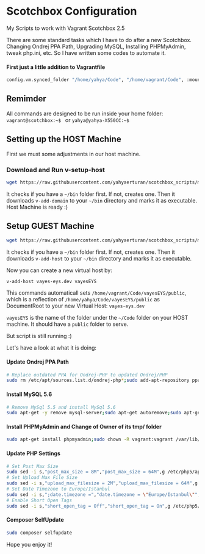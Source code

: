 # Scotchbox Configuration
My Scripts to work with Vagrant Scotchbox 2.5

There are some standard tasks which I have to do after a new Scotchbox. Changing Ondrej PPA Path, Upgrading MySQL, Installing PHPMyAdmin, tweak php.ini, etc. So I have written some codes to automate it.

#### First just a little addition to Vagrantfile
```bash
config.vm.synced_folder "/home/yahya/Code", "/home/vagrant/Code", :mount_options => ["dmode=777", "fmode=666"]
```

## Remimder
All commands are designed to be run inside your home folder: `vagrant@scotchbox:~$ ` or `yahya@yahya-X550CC:~$ `

## Setting up the HOST Machine
First we must some adjustments in our host machine.

### Download and Run v-setup-host

```bash
wget https://raw.githubusercontent.com/yahyaerturan/scotchbox_scripts/master/v-setup-host --output-document=v-setup-host-machine-for-vagrant;chmod +x v-setup-host-machine-for-vagrant;./v-setup-host-machine-for-vagrant;rm v-setup-host-machine-for-vagrant
```
It checks if you have a `~/bin` folder first. If not, creates one. Then it downloads `v-add-domain` to your `~/bin` directory and marks it as executable. Host Machine is ready :)

## Setup GUEST Machine

```bash
wget https://raw.githubusercontent.com/yahyaerturan/scotchbox_scripts/master/v-setup-guest --output-document=v-setup-guest-machine-for-vagrant;chmod +x v-setup-guest-machine-for-vagrant;./v-setup-guest-machine-for-vagrant;rm v-setup-guest-machine-for-vagrant
```
It checks if you have a `~/bin` folder first. If not, creates one. Then it downloads `v-add-host` to your `~/bin` directory and marks it as executable.

Now you can create a new virtual host by:

```bash
v-add-host vayes-eys.dev vayesEYS
```

This commands automaticall sets `/home/vagrant/Code/vayesEYS/public`, which is a reflection of `/home/yahya/Code/vayesEYS/public` as DocumentRoot to your new Virtual Host: `vayes-eys.dev`

`vayesEYS` is the name of the folder under the `~/Code` folder on your HOST machine. It should have a `public` folder to serve.

But script is still running :)

Let's have a look at what it is doing:

#### Update Ondrej PPA Path
```bash
# Replace outdated PPA for Ondrej-PHP to updated Ondrej/PHP
sudo rm /etc/apt/sources.list.d/ondrej-php*;sudo add-apt-repository ppa:ondrej/php;sudo apt-get update;
```
#### Install MySQL 5.6
```bash
# Remove MySql 5.5 and install MySql 5.6
sudo apt-get -y remove mysql-server;sudo apt-get autoremove;sudo apt-get -y install mysql-client-5.6 mysql-client-core-5.6;sudo apt-get -y install mysql-server-5.6
```
#### Install PHPMyAdmin and Change of Owner of its tmp/ folder
```bash
sudo apt-get install phpmyadmin;sudo chown -R vagrant:vagrant /var/lib/phpmyadmin/tmp/
```
#### Update PHP Settings
```bash
# Set Post Max Size
sudo sed -i s,"post_max_size = 8M","post_max_size = 64M",g /etc/php5/apache2/php.ini
# Set Upload Max File Size
sudo sed -i s,"upload_max_filesize = 2M","upload_max_filesize = 64M",g /etc/php5/apache2/php.ini
# Set Date Timezone to Europe/Istanbul
sudo sed -i s,";date.timezone =","date.timezone = \"Europe/Istanbul\"",g /etc/php5/apache2/php.ini
# Enable Short Open Tags
sudo sed -i s,"short_open_tag = Off","short_open_tag = On",g /etc/php5/apache2/php.ini
```

#### Composer SelfUpdate
```bash
sudo composer selfupdate
```


Hope you enjoy it!
